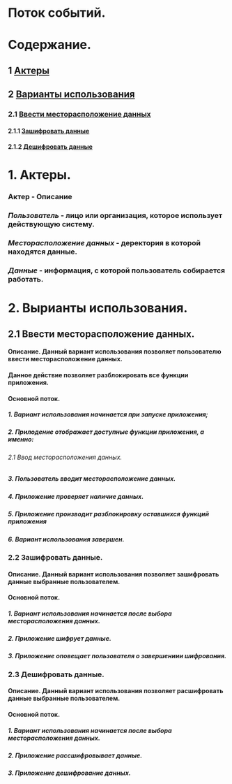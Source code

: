 ﻿# Поток событий.

# Содержание.
## 1 [Актеры](#actors)
## 2 [Варианты использования](#options)
### 2.1 [Ввести месторасположение данных](#input_data)
#### 2.1.1 [Зашифровать данные](#encrypt)
#### 2.1.2 [Дешифровать данные](#decrypt)

<a name="actors"/>

# 1. Актеры.

### **Актер** - **Описание**
### ***Пользователь*** - лицо или организация, которое использует действующую систему.
### ***Месторасположение данных*** - деректория в которой находятся данные.
### ***Данные*** - информация, с которой пользователь собирается работать. 

<a name="options"/>

# 2. Вырианты использования.

<a name="input_data"/>

## 2.1 Ввести месторасположение данных.

#### **Описание.** Данный вариант использования позволяет пользователю ввести месторасположение данных.
#### Данное действие позволяет разблокировать все функции приложения.
#### **Основной поток.**
##### 1. Вариант использования начинается при запуске приложения;
##### 2. Прилодение отображает доступные функции приложения, а именно:
###### 2.1 Ввод месторасположения данных.
##### 3. Пользователь вводит месторасположение данных.
##### 4. Приложение проверяет наличие данных.
##### 5. Приложение производит разблокировку оставшихся функций приложения
##### 6. Вариант использования завершен.

<a name="encrypt"/>

### 2.2 Зашифровать данные.

#### **Описание.** Данный вариант использования позволяет зашифровать данные выбранные пользователем.
#### **Основной поток.**
##### 1. Вариант использования начинается после выбора месторасположения данных.
##### 2. Приложение шифрует данные.
##### 3. Приложение оповещает пользователя о завершениии шифрования.

<a name="decrypt"/>

### 2.3 Дешифровать данные.

#### **Описание.** Данный вариант использования позволяет расшифровать данные выбранные пользователем.
#### **Основной поток.**
##### 1. Вариант использования начинается после выбора месторасположения данных.
##### 2. Приложение рассшифровывает данные.
##### 3. Приложение дешифрование данных.

